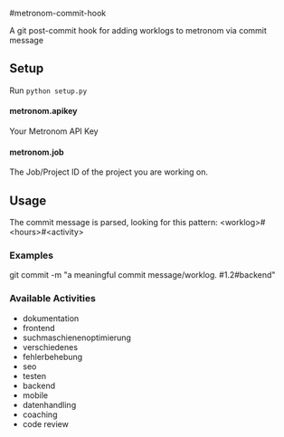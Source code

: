 #metronom-commit-hook

A git post-commit hook for adding worklogs to metronom via commit message

## Setup

Run `python setup.py`

#### metronom.apikey

Your Metronom API Key

#### metronom.job

The Job/Project ID of the project you are working on.

## Usage

The commit message is parsed, looking for this pattern: &lt;worklog&gt;#&lt;hours&gt;#&lt;activity&gt;

### Examples

git commit -m "a meaningful commit message/worklog. #1.2#backend"

### Available Activities

* dokumentation
* frontend
* suchmaschienenoptimierung
* verschiedenes
* fehlerbehebung
* seo
* testen
* backend
* mobile
* datenhandling
* coaching
* code review
